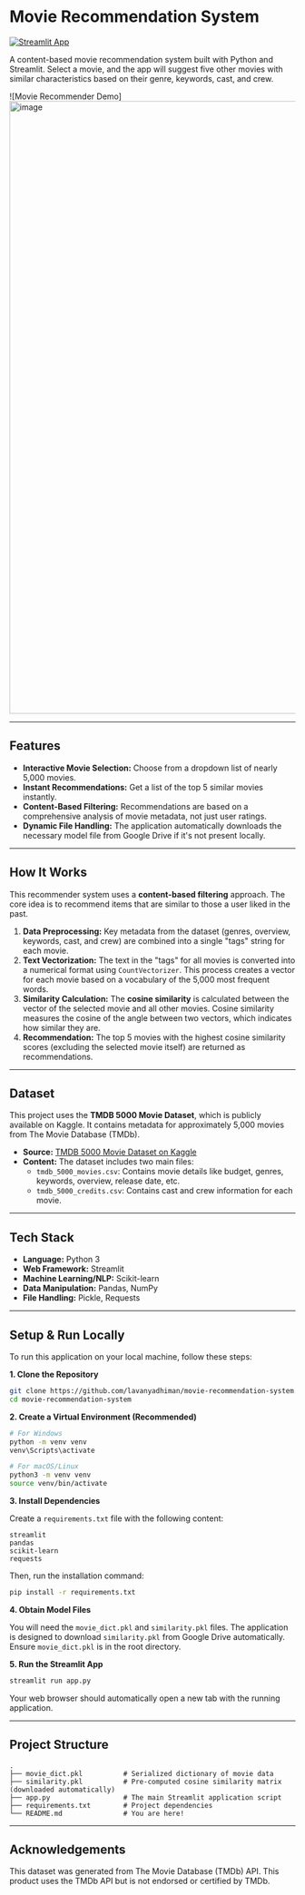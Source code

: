 # Movie Recommendation System

[![Streamlit App](https://static.streamlit.io/badges/streamlit_badge_black_white.svg)](https://lavanyadhiman-movie-recommendation-system-app-vcymho.streamlit.app/)

A content-based movie recommendation system built with Python and Streamlit. Select a movie, and the app will suggest five other movies with similar characteristics based on their genre, keywords, cast, and crew.

![Movie Recommender Demo]<img width="1920" height="1080" alt="image" src="https://github.com/user-attachments/assets/2488626d-cec8-484e-b14e-9149e4c2af6c" />


---

## Features

-   **Interactive Movie Selection:** Choose from a dropdown list of nearly 5,000 movies.
-   **Instant Recommendations:** Get a list of the top 5 similar movies instantly.
-   **Content-Based Filtering:** Recommendations are based on a comprehensive analysis of movie metadata, not just user ratings.
-   **Dynamic File Handling:** The application automatically downloads the necessary model file from Google Drive if it's not present locally.

---

## How It Works

This recommender system uses a **content-based filtering** approach. The core idea is to recommend items that are similar to those a user liked in the past.

1.  **Data Preprocessing:** Key metadata from the dataset (genres, overview, keywords, cast, and crew) are combined into a single "tags" string for each movie.
2.  **Text Vectorization:** The text in the "tags" for all movies is converted into a numerical format using `CountVectorizer`. This process creates a vector for each movie based on a vocabulary of the 5,000 most frequent words.
3.  **Similarity Calculation:** The **cosine similarity** is calculated between the vector of the selected movie and all other movies. Cosine similarity measures the cosine of the angle between two vectors, which indicates how similar they are.
4.  **Recommendation:** The top 5 movies with the highest cosine similarity scores (excluding the selected movie itself) are returned as recommendations.

---

## Dataset

This project uses the **TMDB 5000 Movie Dataset**, which is publicly available on Kaggle. It contains metadata for approximately 5,000 movies from The Movie Database (TMDb).

-   **Source:** [TMDB 5000 Movie Dataset on Kaggle](https://www.kaggle.com/datasets/tmdb/tmdb-movie-metadata)
-   **Content:** The dataset includes two main files:
    -   `tmdb_5000_movies.csv`: Contains movie details like budget, genres, keywords, overview, release date, etc.
    -   `tmdb_5000_credits.csv`: Contains cast and crew information for each movie.

---

## Tech Stack

-   **Language:** Python 3
-   **Web Framework:** Streamlit
-   **Machine Learning/NLP:** Scikit-learn
-   **Data Manipulation:** Pandas, NumPy
-   **File Handling:** Pickle, Requests

---

## Setup & Run Locally

To run this application on your local machine, follow these steps:

**1. Clone the Repository**

```bash
git clone https://github.com/lavanyadhiman/movie-recommendation-system.git
cd movie-recommendation-system
```

**2. Create a Virtual Environment (Recommended)**

```bash
# For Windows
python -m venv venv
venv\Scripts\activate

# For macOS/Linux
python3 -m venv venv
source venv/bin/activate
```

**3. Install Dependencies**

Create a `requirements.txt` file with the following content:

```
streamlit
pandas
scikit-learn
requests
```

Then, run the installation command:

```bash
pip install -r requirements.txt
```

**4. Obtain Model Files**

You will need the `movie_dict.pkl` and `similarity.pkl` files. The application is designed to download `similarity.pkl` from Google Drive automatically. Ensure `movie_dict.pkl` is in the root directory.

**5. Run the Streamlit App**

```bash
streamlit run app.py
```

Your web browser should automatically open a new tab with the running application.

---

## Project Structure

```
.
├── movie_dict.pkl          # Serialized dictionary of movie data
├── similarity.pkl          # Pre-computed cosine similarity matrix (downloaded automatically)
├── app.py                  # The main Streamlit application script
├── requirements.txt        # Project dependencies
└── README.md               # You are here!
```

---

## Acknowledgements

This dataset was generated from The Movie Database (TMDb) API. This product uses the TMDb API but is not endorsed or certified by TMDb.
